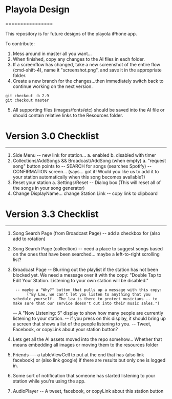 # Playola Design
================

This repository is for future designs of the playola iPhone app.

To contribute:
1. Mess around in master all you want...
2. When finished, copy any changes to the AI files in each folder.
3. If a screenflow has changed, take a new screenshot of the entire flow (cmd-shift-4), name it "screenshot.png", and save it in the appropriate folder.
4. Create a new branch for the changes...then immediately switch back to continue working on the next version.
```
git checkout -b 2.9
git checkout master
```
5. All supporting files (images/fonts/etc) should be saved into the AI file or should contain relative links to the Resources folder.


# Version 3.0 Checklist
-----------------------
1. Side Menu -- new link for station...
  a. enabled
  b. disabled with timer
2. Collections/AddSongs && Broadcast/AddSong (when empty)
  a. "request song" button points to
    -- SEARCH for songs (searches Spotify)
    -- CONFIRMATION screen... (says... got it!  Would you like us to add it to your station automatically when this song becomes available?)
3. Reset your station
  a. Settings/Reset
    -- Dialog box (This will reset all of the songs in your song generator)
4. Change DisplayName... change Station Link
    -- copy link to clipboard


# Version 3.3 Checklist
-----------------------
1. Song Search Page (from Broadcast Page)
    -- add a checkbox for (also add to rotation)
2. Song Search Page (collection)
    -- need a place to suggest songs based on the ones that have been searched...  maybe a left-to-right scrolling list?
3. Broadcast Page
    -- Blurring out the playlist if the station has not been blocked yet.  We need a message over it with the copy:
        "Double Tap to Edit Your Station.  Listening to your own station will be disabled."

        -- maybe a "Why?" button that pulls up a message with this copy:
             ("By Law, we can't let you listen to anything that you schedule yourself.  The law is there to protect musicians -- to make sure that our service doesn't cut into their music sales.")

    -- A "Now Listening: 5" display to show how many people are currently listening to your station.
      -- if you press on this display, it should bring up a screen that shows a list of the people listening to you.
      -- Tweet, Facebook, or copyLink about your station button?


4. Lets get all the AI assets moved into the repo somehow...  Whether that means embedding all images or moving them to the resources folder
      
5. Friends
   --- a tableViewCell to put at the end that has (also link facebook) or (also link google) if there are results but only one is logged in.

6. Some sort of notification that someone has started listening to your station while you're using the app.

7. AudioPlayer -- A tweet, facebook, or copyLink about this station button
